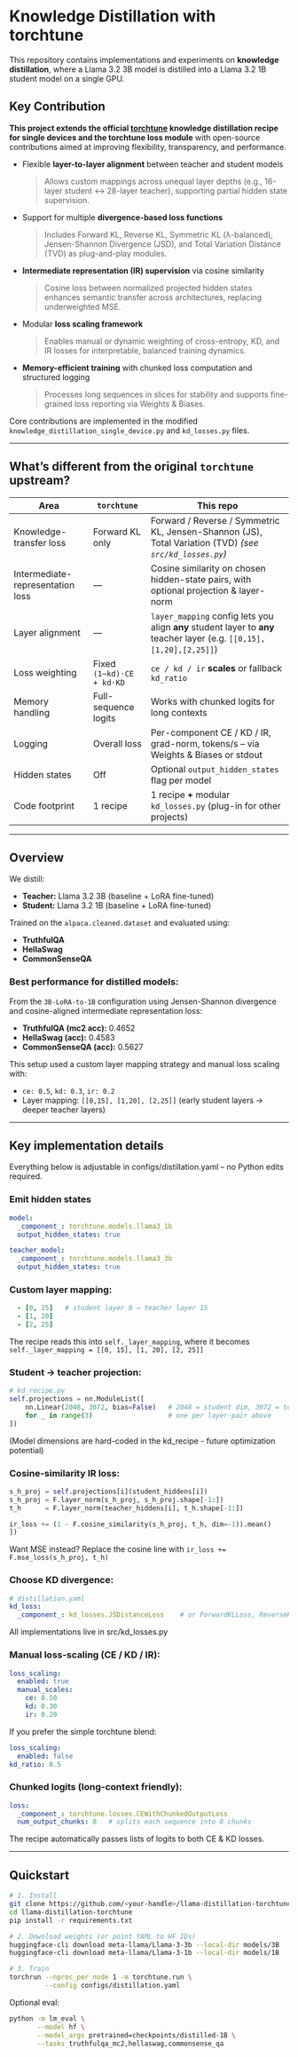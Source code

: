 # Knowledge Distillation with torchtune

This repository contains implementations and experiments on **knowledge distillation**, where a Llama 3.2 3B model is distilled into a Llama 3.2 1B student model on a single GPU.

## Key Contribution

**This project extends the official [torchtune](https://github.com/pytorch/torchtune) knowledge distillation recipe for single devices and the torchtune loss module** with open-source contributions aimed at improving flexibility, transparency, and performance.

- Flexible **layer-to-layer alignment** between teacher and student models  
  > Allows custom mappings across unequal layer depths (e.g., 16-layer student ↔ 28-layer teacher), supporting partial hidden state supervision.

- Support for multiple **divergence-based loss functions**  
  > Includes Forward KL, Reverse KL, Symmetric KL (λ-balanced), Jensen-Shannon Divergence (JSD), and Total Variation Distance (TVD) as plug-and-play modules.

- **Intermediate representation (IR) supervision** via cosine similarity  
  > Cosine loss between normalized projected hidden states enhances semantic transfer across architectures, replacing underweighted MSE.

- Modular **loss scaling framework**  
  > Enables manual or dynamic weighting of cross-entropy, KD, and IR losses for interpretable, balanced training dynamics.

- **Memory-efficient training** with chunked loss computation and structured logging  
  > Processes long sequences in slices for stability and supports fine-grained loss reporting via Weights & Biases.

Core contributions are implemented in the modified `knowledge_distillation_single_device.py` and `kd_losses.py` files.

---


## What’s different from the original `torchtune` upstream?

| Area | `torchtune` | **This repo** |
|------|---------------------|---------------|
| Knowledge-transfer loss | Forward KL only | Forward / Reverse / Symmetric KL, Jensen-Shannon (JS), Total Variation (TVD) *(see `src/kd_losses.py`)* |
| Intermediate-representation loss | — | Cosine similarity on chosen hidden-state pairs, with optional projection & layer-norm |
| Layer alignment | — | `layer_mapping` config lets you align **any** student layer to **any** teacher layer (e.g. `[[0,15],[1,20],[2,25]]`) |
| Loss weighting | Fixed `(1−kd)·CE + kd·KD` | `ce / kd / ir` **scales** or fallback `kd_ratio` |
| Memory handling | Full-sequence logits | Works with chunked logits for long contexts |
| Logging | Overall loss | Per-component CE / KD / IR, grad-norm, tokens/s – via Weights & Biases or stdout |
| Hidden states | Off | Optional `output_hidden_states` flag per model |
| Code footprint | 1 recipe | 1 recipe **+** modular `kd_losses.py` (plug-in for other projects) |

---

## Overview

We distill:
- **Teacher:** Llama 3.2 3B (baseline + LoRA fine-tuned)
- **Student:** Llama 3.2 1B (baseline + LoRA fine-tuned)

Trained on the `alpaca.cleaned.dataset` and evaluated using:
- **TruthfulQA**
- **HellaSwag**
- **CommonSenseQA**

### Best performance for distilled models:

From the `3B-LoRA-to-1B` configuration using Jensen-Shannon divergence and cosine-aligned intermediate representation loss:

- **TruthfulQA (mc2 acc):** 0.4652
- **HellaSwag (acc):** 0.4583
- **CommonSenseQA (acc):** 0.5627

This setup used a custom layer mapping strategy and manual loss scaling with:
- `ce: 0.5`, `kd: 0.3`, `ir: 0.2`
- Layer mapping: `[[0,15], [1,20], [2,25]]` (early student layers → deeper teacher layers)

---

## Key implementation details
Everything below is adjustable in configs/distillation.yaml – no Python edits required.

### Emit hidden states
```yaml
model:
  _component_: torchtune.models.llama3_1b
  output_hidden_states: true

teacher_model:
  _component_: torchtune.models.llama3_3b
  output_hidden_states: true
```

### Custom layer mapping:
```yaml
  - [0, 15]   # student layer 0 → teacher layer 15
  - [1, 20]
  - [2, 25]
```
The recipe reads this into `self._layer_mapping`, where it becomes `self._layer_mapping = [[0, 15], [1, 20], [2, 25]]`

### Student → teacher projection:
```python
# kd_recipe.py
self.projections = nn.ModuleList([
    nn.Linear(2048, 3072, bias=False)   # 2048 = student dim, 3072 = teacher dim
    for _ in range(3)                   # one per layer-pair above
])
```
(Model dimensions are hard-coded in the kd_recipe - future optimization potential)

### Cosine-similarity IR loss:
```python
s_h_proj = self.projections[i](student_hiddens[i])
s_h_proj = F.layer_norm(s_h_proj, s_h_proj.shape[-1:])
t_h      = F.layer_norm(teacher_hiddens[i], t_h.shape[-1:])

ir_loss += (1 - F.cosine_similarity(s_h_proj, t_h, dim=-1)).mean()
])
```
Want MSE instead? Replace the cosine line with `ir_loss += F.mse_loss(s_h_proj, t_h)`

### Choose KD divergence:
```yaml
# distillation.yaml
kd_loss:
  _component_: kd_losses.JSDistanceLoss    # or ForwardKLLoss, ReverseKLLoss …
```
All implementations live in src/kd_losses.py

### Manual loss-scaling (CE / KD / IR):
```yaml
loss_scaling:
  enabled: true
  manual_scales:
    ce: 0.50
    kd: 0.30
    ir: 0.20
```
If you prefer the simple torchtune blend:
```yaml
loss_scaling:
  enabled: false
kd_ratio: 0.5
```

### Chunked logits (long-context friendly):
```yaml
loss:
  _component_: torchtune.losses.CEWithChunkedOutputLoss
  num_output_chunks: 8   # splits each sequence into 8 chunks
```
The recipe automatically passes lists of logits to both CE & KD losses.

---

## Quickstart

```bash
# 1. Install
git clone https://github.com/<your-handle>/llama-distillation-torchtune.git
cd llama-distillation-torchtune
pip install -r requirements.txt          

# 2. Download weights (or point YAML to HF IDs)
huggingface-cli download meta-llama/Llama-3-3b --local-dir models/3B
huggingface-cli download meta-llama/Llama-3-1b --local-dir models/1B

# 3. Train
torchrun --nproc_per_node 1 -m torchtune.run \
         --config configs/distillation.yaml
```
Optional eval:
```bash
python -m lm_eval \
       --model hf \
       --model_args pretrained=checkpoints/distilled-1B \
       --tasks truthfulqa_mc2,hellaswag,commonsense_qa
```









